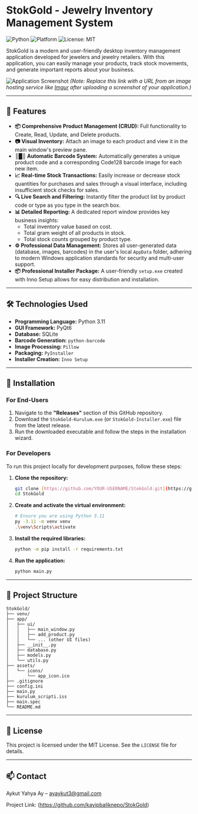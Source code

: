 # StokGold - Jewelry Inventory Management System

![Python](https://img.shields.io/badge/Python-3.11-blue?style=for-the-badge&logo=python)
![Platform](https://img.shields.io/badge/Platform-Windows-0078D6?style=for-the-badge&logo=windows)
![License: MIT](https://img.shields.io/badge/License-MIT-yellow.svg?style=for-the-badge)

StokGold is a modern and user-friendly desktop inventory management application developed for jewelers and jewelry retailers. With this application, you can easily manage your products, track stock movements, and generate important reports about your business.

![Application Screenshot](https://i.imgur.com/your_screenshot_url.png)
*(Note: Replace this link with a URL from an image hosting service like [Imgur](https://imgur.com/) after uploading a screenshot of your application.)*

---

## 🌟 Features

* **📦 Comprehensive Product Management (CRUD):** Full functionality to Create, Read, Update, and Delete products.
* **📷 Visual Inventory:** Attach an image to each product and view it in the main window's preview pane.
* **║█║ Automatic Barcode System:** Automatically generates a unique product code and a corresponding Code128 barcode image for each new item.
* **📈 Real-time Stock Transactions:** Easily increase or decrease stock quantities for purchases and sales through a visual interface, including insufficient stock checks for sales.
* **🔍 Live Search and Filtering:** Instantly filter the product list by product code or type as you type in the search box.
* **📊 Detailed Reporting:** A dedicated report window provides key business insights:
    * Total inventory value based on cost.
    * Total gram weight of all products in stock.
    * Total stock counts grouped by product type.
* **⚙️ Professional Data Management:** Stores all user-generated data (database, images, barcodes) in the user's local `AppData` folder, adhering to modern Windows application standards for security and multi-user support.
* **📦 Professional Installer Package:** A user-friendly `setup.exe` created with Inno Setup allows for easy distribution and installation.

---

## 🛠️ Technologies Used

* **Programming Language:** Python 3.11
* **GUI Framework:** PyQt6
* **Database:** SQLite
* **Barcode Generation:** `python-barcode`
* **Image Processing:** `Pillow`
* **Packaging:** `PyInstaller`
* **Installer Creation:** `Inno Setup`

---

## 🚀 Installation

### For End-Users

1.  Navigate to the **"Releases"** section of this GitHub repository.
2.  Download the `StokGold-Kurulum.exe` (or `StokGold-Installer.exe`) file from the latest release.
3.  Run the downloaded executable and follow the steps in the installation wizard.

### For Developers

To run this project locally for development purposes, follow these steps:

1.  **Clone the repository:**
    ```bash
    git clone [https://github.com/YOUR-USERNAME/StokGold.git](https://github.com/YOUR-USERNAME/StokGold.git)
    cd StokGold
    ```

2.  **Create and activate the virtual environment:**
    ```bash
    # Ensure you are using Python 3.11
    py -3.11 -m venv venv
    .\venv\Scripts\activate
    ```

3.  **Install the required libraries:**
    ```bash
    python -m pip install -r requirements.txt
    ```

4.  **Run the application:**
    ```bash
    python main.py
    ```

---

## 📂 Project Structure

```
StokGold/
├── venv/
├── app/
│   ├── ui/
│   │   ├── main_window.py
│   │   ├── add_product.py
│   │   └── ... (other UI files)
│   ├── __init__.py
│   ├── database.py
│   ├── models.py
│   └── utils.py
├── assets/
│   └── icons/
│       └── app_icon.ico
├── .gitignore
├── config.ini
├── main.py
├── kurulum_scripti.iss
├── main.spec
└── README.md
```

---

## 📄 License

This project is licensed under the MIT License. See the `LICENSE` file for details.

---

## 📫 Contact

Aykut Yahya Ay – ayaykut3@gmail.com

Project Link: (https://github.com/kayipbaliknepo/StokGold)